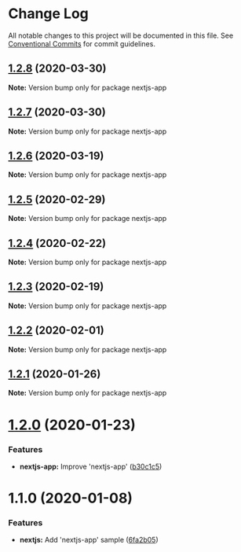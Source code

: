 # Change Log

All notable changes to this project will be documented in this file.
See [Conventional Commits](https://conventionalcommits.org) for commit guidelines.

## [1.2.8](https://github.com/panz3r/react-keycloak/compare/nextjs-app@1.2.7...nextjs-app@1.2.8) (2020-03-30)

**Note:** Version bump only for package nextjs-app





## [1.2.7](https://github.com/panz3r/react-keycloak/compare/nextjs-app@1.2.6...nextjs-app@1.2.7) (2020-03-30)

**Note:** Version bump only for package nextjs-app





## [1.2.6](https://github.com/panz3r/react-keycloak/compare/nextjs-app@1.2.5...nextjs-app@1.2.6) (2020-03-19)

**Note:** Version bump only for package nextjs-app





## [1.2.5](https://github.com/panz3r/react-keycloak/compare/nextjs-app@1.2.4...nextjs-app@1.2.5) (2020-02-29)

**Note:** Version bump only for package nextjs-app





## [1.2.4](https://github.com/panz3r/react-keycloak/compare/nextjs-app@1.2.3...nextjs-app@1.2.4) (2020-02-22)

**Note:** Version bump only for package nextjs-app





## [1.2.3](https://github.com/panz3r/react-keycloak/compare/nextjs-app@1.2.2...nextjs-app@1.2.3) (2020-02-19)

**Note:** Version bump only for package nextjs-app





## [1.2.2](https://github.com/panz3r/react-keycloak/compare/nextjs-app@1.2.1...nextjs-app@1.2.2) (2020-02-01)

**Note:** Version bump only for package nextjs-app





## [1.2.1](https://github.com/panz3r/react-keycloak/compare/nextjs-app@1.2.0...nextjs-app@1.2.1) (2020-01-26)

**Note:** Version bump only for package nextjs-app





# [1.2.0](https://github.com/panz3r/react-keycloak/compare/nextjs-app@1.1.0...nextjs-app@1.2.0) (2020-01-23)


### Features

* **nextjs-app:** Improve 'nextjs-app' ([b30c1c5](https://github.com/panz3r/react-keycloak/commit/b30c1c55c41bdec11174556d134e8053e7eb2f18))





# 1.1.0 (2020-01-08)


### Features

* **nextjs:** Add 'nextjs-app' sample ([6fa2b05](https://github.com/panz3r/react-keycloak/commit/6fa2b057b0e6328fb8d2958e25b88ace3a860838))
